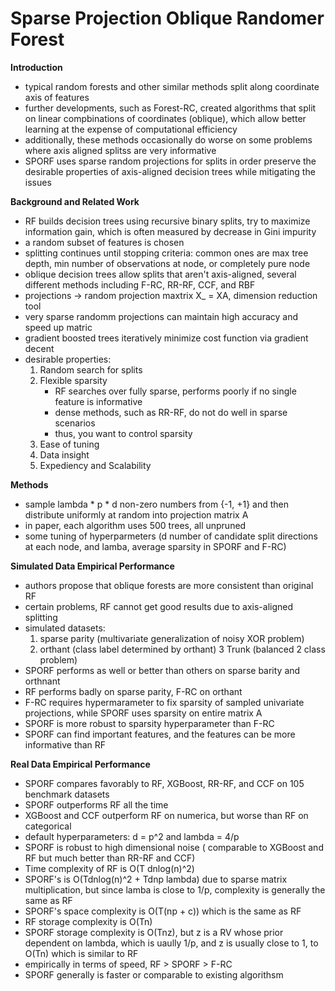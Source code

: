 # Sparse Projection Oblique Randomer Forest

**Introduction**
- typical random forests and other similar methods split along coordinate axis of features
- further developments, such as Forest-RC, created algorithms that split on linear compbinations of coordinates (oblique), which allow better learning at the expense of computational efficiency
- additionally, these methods occasionally do worse on some problems where axis aligned splitss are very informative
- SPORF uses sparse random projections for splits in order preserve the desirable properties of axis-aligned decision trees while mitigating the issues
 
**Background and Related Work**
- RF builds decision trees using recursive binary splits, try to maximize information gain, which is often measured by decrease in Gini impurity
- a random subset of features is chosen
- splitting continues until stopping criteria: common ones are max tree depth, min number of observations at node, or completely pure node
- oblique decision trees allow splits that aren't axis-aligned, several different methods including F-RC, RR-RF, CCF, and RBF
- projections -> random projection maxtrix X_ = XA, dimension reduction tool
- very sparse randomm projections can maintain high accuracy and speed up matric
- gradient boosted trees iteratively minimize cost function via gradient decent
- desirable properties:
	1. Random search for splits
	2. Flexible sparsity
		- RF searches over fully sparse, performs poorly if no single feature is informative
		- dense methods, such as RR-RF, do not do well in sparse scenarios
		- thus, you want to control sparsity
	3. Ease of tuning
	4. Data insight
	5. Expediency and Scalability

**Methods**
- sample lambda * p * d non-zero numbers from {-1, +1} and then distribute uniformly at random into projection matrix A
- in paper, each algorithm uses 500 trees, all unpruned
- some tuning of hyperparmeters (d number of candidate split directions at each node, and lamba, average sparsity in SPORF and F-RC)

**Simulated Data Empirical Performance**
- authors propose that oblique forests are more consistent than original RF
- certain problems, RF cannot get good results due to axis-aligned splitting
- simulated datasets:
	1. sparse parity (multivariate generalization of noisy XOR problem)
	2. orthant (class label determined by orthant)
	3 Trunk (balanced 2 class problem)
- SPORF performs as well or better than others on sparse barity and orthnant
- RF performs badly on sparse parity, F-RC on orthant
- F-RC requires hypermarameter to fix sparsity of sampled univariate projections, while SPORF uses sparsity on entire matrix A
- SPORF is more robust to sparsity hyperparameter than F-RC
- SPORF can find important features, and the features can be more informative than RF

**Real Data Empirical Performance**
- SPORF compares favorably to RF, XGBoost, RR-RF, and CCF on 105 benchmark datasets 
- SPORF outperforms RF all the time
- XGBoost and CCF outperform RF on numerica, but worse than RF on categorical
- default hyperparameters: d = p^2 and lambda = 4/p
- SPORF is robust to high dimensional noise ( comparable to XGBoost and RF but much better than RR-RF and CCF)
- Time complexity of RF is O(T dnlog(n)^2)
- SPORF's is O(Tdnlog(n)^2 + Tdnp lambda) due to sparse matrix multiplication, but since lamba is close to 1/p, complexity is generally the same as RF
- SPORF's space complexity is O(T(np + c)) which is the same as RF
- RF storage complexity is O(Tn)
- SPORF storage complexity is O(Tnz), but z is a RV whose prior dependent on lambda, which is uaully 1/p, and z is usually close to 1, to O(Tn) which is similar to RF
- empirically in terms of speed, RF > SPORF > F-RC
- SPORF generally is faster or comparable to existing algorithsm

